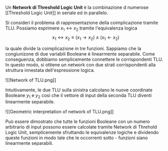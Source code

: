 Un **Network di Threshold Logic Unit** è la combinazione d numerose [[Threshold Logic Unit]] in seriale ed in parallelo.

Si consideri il problema di rappresentazione della coimplicazione tramite TLU.
Possiamo esprimere $x_{1} \leftrightarrow x_{2}$ tramite l'equivalenza logica
$$x_{1} \leftrightarrow x_{2} \equiv (x_{1} \rightarrow x_{2} )  \wedge ( x_{1} \leftarrow x_{2}) $$ 

la quale divide la coimplicazione in tre funzioni. Sappiamo che la congiunizone di due variabili Booleane è linearmente separabile. Come conseguenza, dobbiamo semplicemente connettere le corrispondenti TLU. In questo modo, si ottiene un network con due strati corrispondenti alla struttura innestata dell'espressione logica.

![[Network of TLU.png]]

Intuitivamente, le due TLU sulla sinistra calcolano le nuove coordinate Booleane $y_{1}$ e $y_{2}$ così che il vettore di input della seconda TLU diventi linearmente separabile.

![[Geometric interpretation of network of TLU.png]]

Può essere dimostrato che tutte le funzioni Booleane con un numero arbitrario di input possono essere calcolate tramite Network di Threhold Logic Unit, semplicemente sfruttando le equivalenze logiche e dividendo queste funzioni in modo tale che le occorrenti sotto - funzioni siano linearmente separabili.